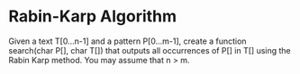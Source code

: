 # Rabin-Karp Algorithm
Given a text T[0...n-1] and a pattern P[0...m-1], create a function search(char P[], char T[]) that outputs all occurrences of P[] in T[] using the Rabin Karp method. You may assume that n > m.

